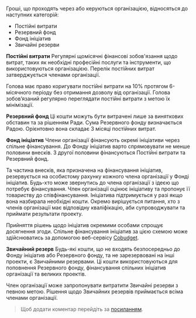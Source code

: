 Гроші, що проходять через або керуються організацією, відносяться до наступних категорій:

- Постійні витрати
- Резервний фонд
- Фонд ініціатив
- Звичайні резерви

**Постійні витрати**
Регулярні щомісячні фінансові зобов'язання щодо витрат, таких як необхідні професійні послуги та інструменти, що використовуються організацією. Перелік постійних витрат затверджується членами організації. 

Голова має право коригувати постійні витрати на 10% протягом 6-місячного періоду без отримання дозволу від організації. Голова зобов’язаний регулярно переглядати постійні витрати з метою їх мінімізації.

**Резервний фонд**
Ці кошти можуть бути витрачені лише за виняткових обставин та за рішенням Ради. Сума Резервного фонду визначається Радою. Орієнтовно вона складає 3 місяці постійних витрат.

**Фонд ініціатив**
Члени організації фінансують окремі ініціативи через спільне фінансування. До Фонду ініціатив варто спрямовувати не менше половини внесків. З другої половини фінансуються Постійні витрати та Резервний фонд.

Та частина внесків, яка призначена на фінансування ініціатив, резервується на особистому рахунку кожного члена організації у Фонді ініціатив. Будь-хто може звернутись до члена організації з ідеєю що потребує фінансування. Член організації оцінює ініціативу та пропонує її товариству до співфінансування. Ініціатива підтримується у разі якщо вона назбирала необхідні кошти. Окремо вирішується питання, хто з членів організації має відповідну кваліфікацію, аби супроводжувати та приймати результати проекту.

Прийняття рішень щодо ініціатив окремими особами спрощує досягнення згоди. Спільне фінансування ініціатив за цією схемою може здійснюватись за допомогою веб-сервісу [Cobudget](http://cobudget.co/). 

**Звичайний резерв**
Будь-які кошти, що не входять безпосередньо до Фонду ініціатив або Резервного фонду, та не зарезервовані на інші проекти, є Звичайними резервами. Ці кошти використовуються для поповнення Резервного фонду, фінансування спільних ініціатив організації та великих проектів.

Член організації може запропонувати витратити Звичайні резерви з певною метою. Рішення щодо Звичайних резервів приймається всіма членами організації.


> Щоб додати коментар перейдіть за [посиланням](https://drive.google.com/file/d/151Fw8yNkpEeuaPa5S5I1cDx9BrJ8aSts/view?usp=sharing).

